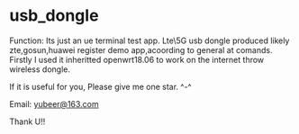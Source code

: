 # usb_dongle

Function: Its just an ue terminal test app. Lte\5G usb dongle produced likely zte,gosun,huawei register demo app,acoording to general at comands. Firstly I used it inheritted openwrt18.06 to work on the internet throw wireless dongle.

If it is useful for you, Please give me one star. ^-^

Email: yubeer@163.com

Thank U!!
